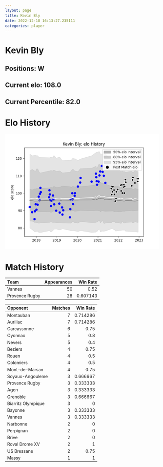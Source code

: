 ```yaml
---  
layout: page  
title: Kevin Bly  
date: 2022-12-18 16:13:27.235111  
categories: player  
---
```

# Kevin Bly

## Positions: W

## Current elo: 108.0

## Current Percentile: 82.0

# Elo History


![elo history](history_KevinBly.png)
# Match History


| Team           |   Appearances |   Win Rate |
|:---------------|--------------:|-----------:|
| Vannes         |            50 |   0.52     |
| Provence Rugby |            28 |   0.607143 |

| Opponent           |   Matches |   Win Rate |
|:-------------------|----------:|-----------:|
| Montauban          |         7 |   0.714286 |
| Aurillac           |         7 |   0.714286 |
| Carcassonne        |         6 |   0.75     |
| Oyonnax            |         5 |   0.8      |
| Nevers             |         5 |   0.4      |
| Beziers            |         4 |   0.75     |
| Rouen              |         4 |   0.5      |
| Colomiers          |         4 |   0.5      |
| Mont-de-Marsan     |         4 |   0.75     |
| Soyaux-Angouleme   |         3 |   0.666667 |
| Provence Rugby     |         3 |   0.333333 |
| Agen               |         3 |   0.333333 |
| Grenoble           |         3 |   0.666667 |
| Biarritz Olympique |         3 |   0        |
| Bayonne            |         3 |   0.333333 |
| Vannes             |         3 |   0.333333 |
| Narbonne           |         2 |   0        |
| Perpignan          |         2 |   0        |
| Brive              |         2 |   0        |
| Roval Drome XV     |         2 |   1        |
| US Bressane        |         2 |   0.75     |
| Massy              |         1 |   1        |
